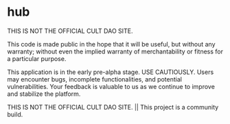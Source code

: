 # hub

THIS IS NOT THE OFFICIAL CULT DAO SITE.

This code is made public in the hope that it will be useful, but without any warranty; without even the implied warranty of merchantability or fitness for a particular purpose. 

This application is in the early pre-alpha stage. USE CAUTIOUSLY. Users may encounter bugs, incomplete functionalities, and potential vulnerabilities. Your feedback is valuable to us as we continue to improve and stabilize the platform.

THIS IS NOT THE OFFICIAL CULT DAO SITE. || This project is a community build.
